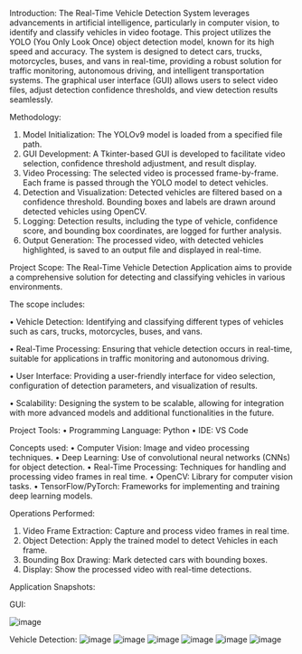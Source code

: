 Introduction:
The Real-Time Vehicle Detection System leverages advancements in artificial intelligence, particularly in computer vision, to identify and classify vehicles in video footage. This project utilizes the YOLO (You Only Look Once) object detection model, known for its high speed and accuracy. The system is designed to detect cars, trucks, motorcycles, buses, and vans in real-time, providing a robust solution for traffic monitoring, autonomous driving, and intelligent transportation systems. The graphical user interface (GUI) allows users to select video files, adjust detection confidence thresholds, and view detection results seamlessly.

Methodology:
1)	Model Initialization:
The YOLOv9 model is loaded from a specified file path.
2)	GUI Development:
A Tkinter-based GUI is developed to facilitate video selection, confidence threshold adjustment, and result display.
3)	Video Processing:
The selected video is processed frame-by-frame. Each frame is passed through the YOLO model to detect vehicles.
4)	Detection and Visualization:
Detected vehicles are filtered based on a confidence threshold. Bounding boxes and labels are drawn around detected vehicles using OpenCV.
5)	Logging: 
Detection results, including the type of vehicle, confidence score, and bounding box coordinates, are logged for further analysis.
6)	Output Generation:
The processed video, with detected vehicles highlighted, is saved to an output file and displayed in real-time.

Project Scope:
The Real-Time Vehicle Detection Application aims to provide a comprehensive solution for detecting and classifying vehicles in various environments. 

The scope includes:

•	Vehicle Detection: Identifying and classifying different types of vehicles such as cars, trucks, motorcycles, buses, and vans.

•	Real-Time Processing: Ensuring that vehicle detection occurs in real-time, suitable for applications in traffic monitoring and autonomous driving.

•	User Interface: Providing a user-friendly interface for video selection, configuration of detection parameters, and visualization of results.

•	Scalability: Designing the system to be scalable, allowing for integration with more advanced models and additional functionalities in the future.

Project Tools:
•	Programming Language: Python
•	IDE: VS Code

Concepts used:
•	Computer Vision: Image and video processing techniques.
•	Deep Learning: Use of convolutional neural networks (CNNs) for object detection.
•	Real-Time Processing: Techniques for handling and processing video frames in real time.
•	OpenCV: Library for computer vision tasks.
•	TensorFlow/PyTorch: Frameworks for implementing and training deep learning models.

Operations Performed:
1)	Video Frame Extraction: Capture and process video frames in real time.
2)	Object Detection: Apply the trained model to detect Vehicles in each frame.
3)	Bounding Box Drawing: Mark detected cars with bounding boxes.
4)	Display: Show the processed video with real-time detections.

Application Snapshots:

GUI:

![image](https://github.com/user-attachments/assets/7553188d-6b40-424d-a953-22e6f5e641a3)

Vehicle Detection:
![image](https://github.com/user-attachments/assets/6d5ca58d-bf01-4a52-9220-96d644871b1c)
![image](https://github.com/user-attachments/assets/3b509ce3-496c-46fa-bfac-3176bd114d69)
![image](https://github.com/user-attachments/assets/714b3b10-18c8-419b-b6d3-097a2eab6c57)
![image](https://github.com/user-attachments/assets/73eeb643-6d2a-47f4-9aed-126a98927f15)
![image](https://github.com/user-attachments/assets/d06e829a-1acb-42ff-9972-ba5c59abb580)
![image](https://github.com/user-attachments/assets/4a741725-62e7-4486-89b9-b588c849e011)






